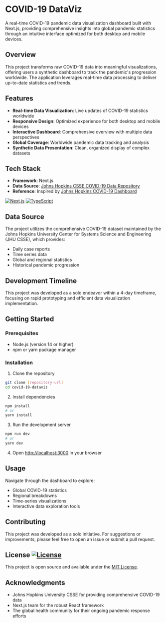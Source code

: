 # COVID-19 DataViz

A real-time COVID-19 pandemic data visualization dashboard built with Next.js, providing comprehensive insights into global pandemic statistics through an intuitive interface optimized for both desktop and mobile devices.

## Overview

This project transforms raw COVID-19 data into meaningful visualizations, offering users a synthetic dashboard to track the pandemic's progression worldwide. The application leverages real-time data processing to deliver up-to-date statistics and trends.

## Features

- **Real-time Data Visualization**: Live updates of COVID-19 statistics worldwide
- **Responsive Design**: Optimized experience for both desktop and mobile devices
- **Interactive Dashboard**: Comprehensive overview with multiple data perspectives
- **Global Coverage**: Worldwide pandemic data tracking and analysis
- **Synthetic Data Presentation**: Clean, organized display of complex datasets

## Tech Stack

- **Framework**: Next.js
- **Data Source**: [Johns Hopkins CSSE COVID-19 Data Repository](https://github.com/CSSEGISandData/COVID-19)
- **Reference**: Inspired by [Johns Hopkins COVID-19 Dashboard](https://www.arcgis.com/apps/opsdashboard/index.html#/bda7594740fd40299423467b48e9ecf6)

[![Next.js](https://img.shields.io/badge/Next.js-15.5.3-black?logo=next.js)](https://nextjs.org/)
[![TypeScript](https://img.shields.io/badge/TypeScript-5.x-blue?logo=typescript)](https://www.typescriptlang.org/)

## Data Source

The project utilizes the comprehensive COVID-19 dataset maintained by the Johns Hopkins University Center for Systems Science and Engineering (JHU CSSE), which provides:
- Daily case reports
- Time series data
- Global and regional statistics
- Historical pandemic progression

## Development Timeline

This project was developed as a solo endeavor within a 4-day timeframe, focusing on rapid prototyping and efficient data visualization implementation.

## Getting Started

### Prerequisites

- Node.js (version 14 or higher)
- npm or yarn package manager

### Installation

1. Clone the repository
```bash
git clone [repository-url]
cd covid-19-dataviz
```

2. Install dependencies
```bash
npm install
# or
yarn install
```

3. Run the development server
```bash
npm run dev
# or
yarn dev
```

4. Open [http://localhost:3000](http://localhost:3000) in your browser

## Usage

Navigate through the dashboard to explore:
- Global COVID-19 statistics
- Regional breakdowns
- Time-series visualizations
- Interactive data exploration tools

## Contributing

This project was developed as a solo initiative. For suggestions or improvements, please feel free to open an issue or submit a pull request.

## License [![License](https://img.shields.io/badge/license-MIT-blue.svg)](LICENSE)

This project is open source and available under the [MIT License](LICENSE).


## Acknowledgments

- Johns Hopkins University CSSE for providing comprehensive COVID-19 data
- Next.js team for the robust React framework
- The global health community for their ongoing pandemic response efforts
